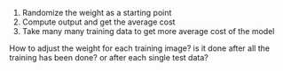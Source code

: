 1. Randomize the weight as a starting point
2. Compute output and get the average cost
3. Take many many training data to get more average cost of the model

How to adjust the weight for each training image? is it done after all the training has been done? or after each single test data? 